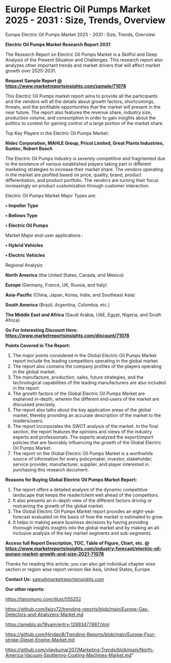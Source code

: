 # Europe Electric Oil Pumps Market 2025 - 2031 : Size, Trends, Overview
 Europe Electric Oil Pumps Market 2025 - 2031 : Size, Trends, Overview

<strong>Electric Oil Pumps Market Research Report 2031</strong>

The Research Report on Electric Oil Pumps Market is a Skillful and Deep Analysis of the Present Situation and Challenges. This research report also analyzes other important trends and market drivers that will affect market growth over 2025-2031.

<strong>Request Sample Report @ <a href=https://www.marketreportsinsights.com/sample/71078>https://www.marketreportsinsights.com/sample/71078</a></strong>

This Electric Oil Pumps market report aims to provide all the participants and the vendors will all the details about growth factors, shortcomings, threats, and the profitable opportunities that the market will present in the near future. The report also features the revenue share, industry size, production volume, and consumption in order to gain insights about the politics to contest for gaining control of a large portion of the market share.

Top Key Players in the Electric Oil Pumps Market:

<strong>Nidec Corporation, MAHLE Group, Pricol Limited, Great Plants Industries, Suntec, Robert Bosch</strong>

The Electric Oil Pumps Industry is severely competitive and fragmented due to the existence of various established players taking part in different marketing strategies to increase their market share. The vendors operating in the market are profiled based on price, quality, brand, product differentiation, and product portfolio. The vendors are turning their focus increasingly on product customization through customer interaction.

Electric Oil Pumps Market Major Types are:

<strong>• Impeller Type

• Bellows Type

• Electric Oil Pumps</strong>

Market Major end-user applications :

<strong>• Hybrid Vehicles

• Electric Vehicles</strong>

Regional Analysis

</u><strong><b>North America</b></strong> (the United States, Canada, and Mexico)

<strong><b>Europe </b></strong>(Germany, France, UK, Russia, and Italy)

<strong><b>Asia-Pacific</b></strong> (China, Japan, Korea, India, and Southeast Asia)

<strong><b>South America</b></strong> (Brazil, Argentina, Colombia, etc.)

<strong><b>The Middle East and Africa</b></strong> (Saudi Arabia, UAE, Egypt, Nigeria, and South Africa)

<strong>Go For Interesting Discount Here: <a href=https://www.marketreportsinsights.com/discount/71078>https://www.marketreportsinsights.com/discount/71078</a></strong>

<strong>Points Covered in The Report:</strong>
<ol>
  <li>The major points considered in the Global Electric Oil Pumps Market report include the leading competitors operating in the global market.</li>
  <li>The report also contains the company profiles of the players operating in the global market.</li>
  <li>The manufacture, production, sales, future strategies, and the technological capabilities of the leading manufacturers are also included in the report.</li>
  <li>The growth factors of the Global Electric Oil Pumps Market are explained in-depth, wherein the different end-users of the market are discussed precisely.</li>
  <li>The report also talks about the key application areas of the global market, thereby providing an accurate description of the market to the readers/users.</li>
  <li>The report incorporates the SWOT analysis of the market. In the final section, the report features the opinions and views of the industry experts and professionals. The experts analyzed the export/import policies that are favorably influencing the growth of the Global Electric Oil Pumps Market.</li>
  <li>The report on the Global Electric Oil Pumps Market is a worthwhile source of information for every policymaker, investor, stakeholder, service provider, manufacturer, supplier, and player interested in purchasing this research document.</li>
</ol>
<strong>Reasons for Buying Global Electric Oil Pumps Market Report:</strong>

<ol>
  <li>The report offers a detailed analysis of the dynamic competitive landscape that keeps the reader/client well ahead of the competitors.</li>
  <li>It also presents an in-depth view of the different factors driving or restraining the growth of the global market.</li>
  <li>The Global Electric Oil Pumps Market report provides an eight-year forecast evaluated on the basis of how the market is estimated to grow.</li>
  <li>It helps in making aware business decisions by having providing thorough insights insights into the global market and by making an all-inclusive analysis of the key market segments and sub-segments.</li>
</ol>
<strong>Access full Report Description, TOC, Table of Figure, Chart, etc. @ <a href=https://www.marketreportsinsights.com/industry-forecast/electric-oil-pumps-market-growth-and-size-2021-71078>https://www.marketreportsinsights.com/industry-forecast/electric-oil-pumps-market-growth-and-size-2021-71078</a></strong>


Thanks for reading this article; you can also get individual chapter wise section or region wise report version like Asia, United States, Europe.

<strong>Contact Us:</strong>
sales@marketreportsinsights.com

<strong>Our other reports:</strong>

<a href=https://tanomuno.com/illust/555252>https://tanomuno.com/illust/555252</a>

<a href=https://github.com/faizy72/trending-reports/blob/main/Europe-Gas-Detectors-and-Analyzers-Market.md>https://github.com/faizy72/trending-reports/blob/main/Europe-Gas-Detectors-and-Analyzers-Market.md</a>

<a href=https://ameblo.jp/18yam/entry-12893477887.html>https://ameblo.jp/18yam/entry-12893477887.html</a>

<a href=https://github.com/Hindavi8/Trending-Reports/blob/main/Europe-Four-stroke-Diesel-Engine-Market.md>https://github.com/Hindavi8/Trending-Reports/blob/main/Europe-Four-stroke-Diesel-Engine-Market.md</a>

<a href=https://github.com/vijaykumar207/Marketing-Trends/blob/main/North-America-Vacuum-Sputtering-Coating-Machines-Market.md>https://github.com/vijaykumar207/Marketing-Trends/blob/main/North-America-Vacuum-Sputtering-Coating-Machines-Market.md</a>"
